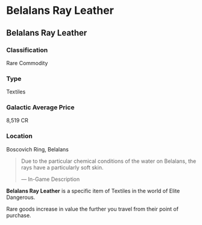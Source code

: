 # Belalans Ray Leather
## Belalans Ray Leather

### Classification

Rare Commodity

### Type

Textiles

### Galactic Average Price

8,519 CR

### Location

Boscovich Ring, Belalans

> 
> 
> Due to the particular chemical conditions of the water on Belalans, the rays have a particularly soft skin.
> 
> 
> — In-Game Description
> 

**Belalans Ray Leather** is a specific item of Textiles in the world of Elite Dangerous.

Rare goods increase in value the further you travel from their point of purchase.